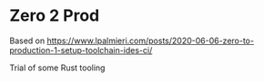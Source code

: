 # Zero 2 Prod

Based on https://www.lpalmieri.com/posts/2020-06-06-zero-to-production-1-setup-toolchain-ides-ci/ 

Trial of some Rust tooling
